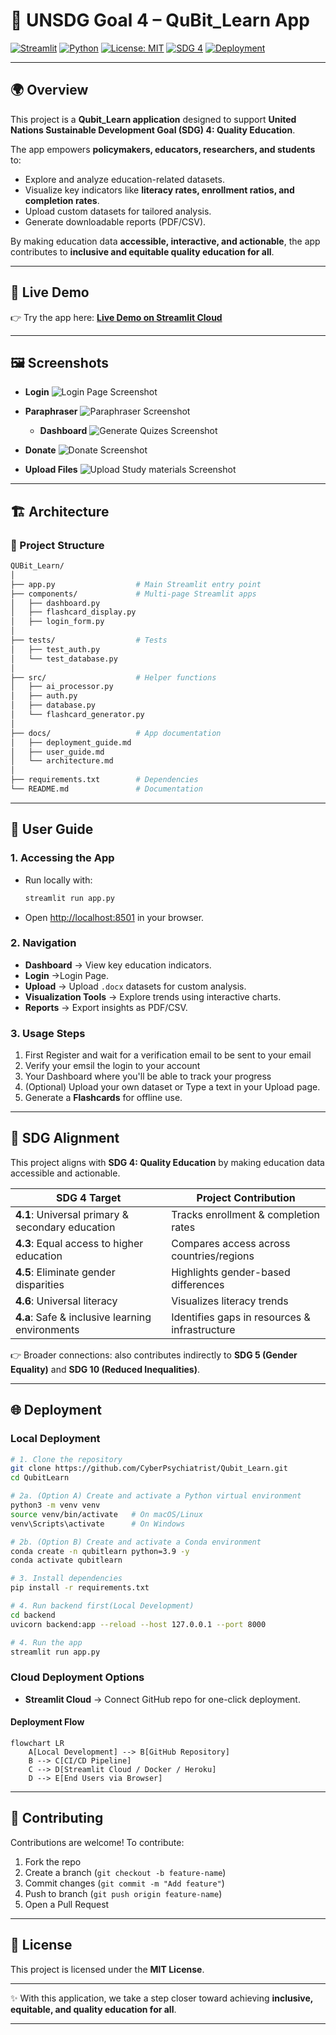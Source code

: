 # 📘 UNSDG Goal 4 – QuBit_Learn App

[![Streamlit](https://img.shields.io/badge/Built%20with-Streamlit-FF4B4B?logo=streamlit\&logoColor=white)](https://streamlit.io/)
[![Python](https://img.shields.io/badge/Python-3.9%2B-blue?logo=python\&logoColor=white)](https://www.python.org/)
[![License: MIT](https://img.shields.io/badge/License-MIT-green.svg)](LICENSE)
[![SDG 4](https://img.shields.io/badge/UNSDG%204-Quality%20Education-orange)](https://sdgs.un.org/goals/goal4)
[![Deployment](https://img.shields.io/badge/Deployed%20on-Streamlit%20Cloud-brightgreen?logo=streamlit)](#-deployment)

---

## 🌍 Overview

This project is a **Qubit\_Learn application** designed to support **United Nations Sustainable Development Goal (SDG) 4: Quality Education**.

The app empowers **policymakers, educators, researchers, and students** to:

* Explore and analyze education-related datasets.
* Visualize key indicators like **literacy rates, enrollment ratios, and completion rates**.
* Upload custom datasets for tailored analysis.
* Generate downloadable reports (PDF/CSV).

By making education data **accessible, interactive, and actionable**, the app contributes to **inclusive and equitable quality education for all**.

---

## 🚀 Live Demo

👉 Try the app here: [**Live Demo on Streamlit Cloud**](https://qubitlearn-3znkduqhrxazap3uxq6ee6.streamlit.app/)

---

## 🖼️ Screenshots

* **Login**
  ![Login Page Screenshot](assets/login.png)

* **Paraphraser**
  ![Paraphraser Screenshot](assets/paraphraser.png)

  * **Dashboard**
  ![Generate Quizes Screenshot](assets/generatequiz.png)

* **Donate**
  ![Donate Screenshot](assets/Donations.png)

* **Upload Files**
  ![Upload Study materials Screenshot](assets/fileuploader.png)


---

## 🏗️ Architecture

### 🔹 Project Structure

```bash
QUBit_Learn/
│
├── app.py                  # Main Streamlit entry point
├── components/             # Multi-page Streamlit apps
│   ├── dashboard.py
│   ├── flashcard_display.py
│   ├── login_form.py
│
├── tests/                  # Tests
│   ├── test_auth.py
│   └── test_database.py
│
├── src/                    # Helper functions
│   ├── ai_processor.py
│   ├── auth.py
│   ├── database.py
│   └── flashcard_generator.py
│
├── docs/                   # App documentation
│   ├── deployment_guide.md
│   ├── user_guide.md
│   └── architecture.md
│
├── requirements.txt        # Dependencies
└── README.md               # Documentation
```

---

## 📖 User Guide

### 1. Accessing the App

* Run locally with:

  ```bash
  streamlit run app.py
  ```
* Open [http://localhost:8501](http://localhost:8501) in your browser.

### 2. Navigation

* **Dashboard** → View key education indicators.
* **Login** →Login Page.
* **Upload** → Upload `.docx` datasets for custom analysis.
* **Visualization Tools** → Explore trends using interactive charts.
* **Reports** → Export insights as PDF/CSV.

### 3. Usage Steps

1. First Register and wait for a verification email to be sent to your email
2. Verify your emsil the login to your account
3. Your Dashboard where you'll be able to track your progress
4. (Optional) Upload your own dataset or Type a text in your Upload page.
5. Generate a **Flashcards** for offline use.

---

## 🎯 SDG Alignment

This project aligns with **SDG 4: Quality Education** by making education data accessible and actionable.

| **SDG 4 Target**                                 | **Project Contribution**                      |
| ------------------------------------------------ | --------------------------------------------- |
| **4.1**: Universal primary & secondary education | Tracks enrollment & completion rates          |
| **4.3**: Equal access to higher education        | Compares access across countries/regions      |
| **4.5**: Eliminate gender disparities            | Highlights gender-based differences           |
| **4.6**: Universal literacy                      | Visualizes literacy trends                    |
| **4.a**: Safe & inclusive learning environments  | Identifies gaps in resources & infrastructure |

👉 Broader connections: also contributes indirectly to **SDG 5 (Gender Equality)** and **SDG 10 (Reduced Inequalities)**.

---

## 🌐 Deployment

### Local Deployment

```bash
# 1. Clone the repository
git clone https://github.com/CyberPsychiatrist/Qubit_Learn.git
cd QubitLearn

# 2a. (Option A) Create and activate a Python virtual environment
python3 -m venv venv
source venv/bin/activate   # On macOS/Linux
venv\Scripts\activate      # On Windows

# 2b. (Option B) Create and activate a Conda environment
conda create -n qubitlearn python=3.9 -y
conda activate qubitlearn

# 3. Install dependencies
pip install -r requirements.txt

# 4. Run backend first(Local Development)
cd backend
uvicorn backend:app --reload --host 127.0.0.1 --port 8000

# 4. Run the app
streamlit run app.py
```

### Cloud Deployment Options

* **Streamlit Cloud** → Connect GitHub repo for one-click deployment.

#### Deployment Flow

```mermaid
flowchart LR
    A[Local Development] --> B[GitHub Repository]
    B --> C[CI/CD Pipeline]
    C --> D[Streamlit Cloud / Docker / Heroku]
    D --> E[End Users via Browser]
```

---

## 🤝 Contributing

Contributions are welcome! To contribute:

1. Fork the repo
2. Create a branch (`git checkout -b feature-name`)
3. Commit changes (`git commit -m "Add feature"`)
4. Push to branch (`git push origin feature-name`)
5. Open a Pull Request

---

## 📜 License

This project is licensed under the **MIT License**.

---

✨ With this application, we take a step closer toward achieving **inclusive, equitable, and quality education for all**.

---